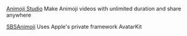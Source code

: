 
[Animoji Studio](https://github.com/insidegui/AnimojiStudio)
Make Animoji videos with unlimited duration and share anywhere

[SBSAnimoji](https://github.com/simonbs/SBSAnimoji)
Uses Apple's private framework AvatarKit

